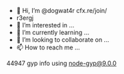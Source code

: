 - 👋 Hi, I’m @dogwat4r cfx.re/join/
- r3ergj
- 👀 I’m interested in ...
- 🌱 I’m currently learning ...
- 💞️ I’m looking to collaborate on ...
- 📫 How to reach me ...

<!---
dogwat4r/dogwat4r is a ✨ special ✨ repository because its `README.md` (this file) appears on your GitHub profile.
You can click the Preview link to take a look at your changes.
--->
44947 gyp info using node-gyp@9.0.0
